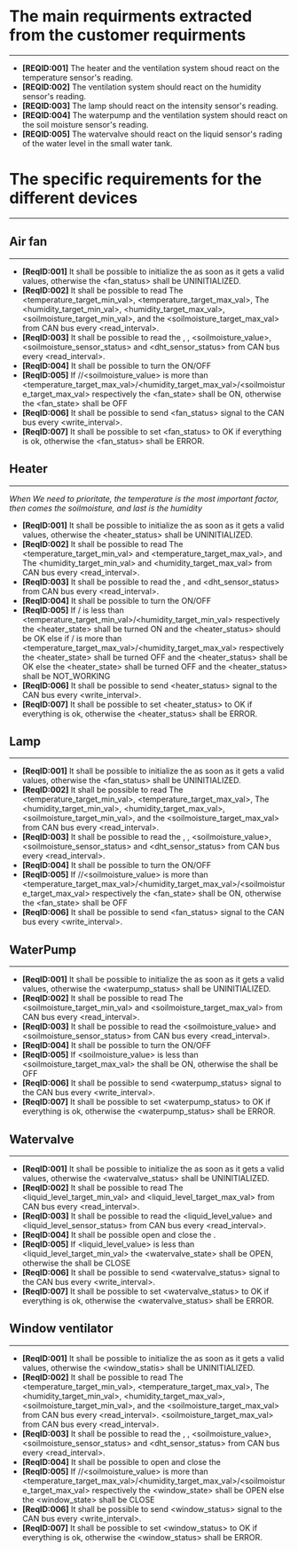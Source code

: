 # The main requirments extracted from the customer requirments
----------------------------------------------------------------
* **[REQID:001]** The heater and the ventilation system shoud react on the temperature sensor's reading.
* **[REQID:002]** The ventilation system should react on the humidity sensor's reading.
* **[REQID:003]** The lamp should react on the intensity sensor's reading.
* **[REQID:004]** The waterpump and the ventilation system should react on the soil moisture sensor's reading.
* **[REQID:005]** The watervalve should react on the liquid sensor's rading of the water level in the small water tank.

# The specific requirements for the different devices
-------------------------------------------------------

## Air fan
___________
* **[ReqID:001]** It shall be possible to initialize the <fan> as soon as it gets a valid values, otherwise the <fan_status> shall be
            UNINITIALIZED.
* **[ReqID:002]** It shall be possible to read The <temperature_target_min_val>, <temperature_target_max_val>,
             The <humidity_target_min_val>, <humidity_target_max_val>, <soilmoisture_target_min_val>, and the <soilmoisture_target_max_val> from CAN bus every <read_interval>.
* **[ReqID:003]** It shall be possible to read the <temperature>, <humidity>, <soilmoisture_value>, <soilmoisture_sensor_status> and <dht_sensor_status> from CAN bus every <read_interval>.
* **[ReqID:004]** It shall be possible to turn the <fan> ON/OFF
* **[ReqID:005]** If <temperature>/<humidity>/<soilmoisture_value> is more than <temperature_target_max_val>/<humidity_target_max_val>/<soilmoisture_target_max_val> respectively the <fan_state> shall be ON, otherwise the <fan_state> shall be OFF
* **[ReqID:006]** It shall be possible to send <fan_status> signal to the CAN bus every <write_interval>.
* **[ReqID:007]** It shall be possible to set <fan_status> to OK if everything is ok, otherwise the <fan_status> shall be ERROR.

## Heater                                                                                                     
___________

 _When We need to prioritate, the temperature is the most important factor, then comes the soilmoisture, and last is the humidity_

* **[ReqID:001]** It shall be possible to initialize the <heater> as soon as it gets a valid values, otherwise the <heater_status> shall be UNINITIALIZED.
* **[ReqID:002]** It shall be possible to read The <temperature_target_min_val> and <temperature_target_max_val>,
            and The <humidity_target_min_val> and <humidity_target_max_val> from CAN bus every <read_interval>.
* **[ReqID:003]** It shall be possible to read the <temperature>, <humidity> and <dht_sensor_status> from CAN bus every <read_interval>.
* **[ReqID:004]** It shall be possible to turn the <heater> ON/OFF
* **[ReqID:005]** If <temperature>/<humidity> is less than <temperature_target_min_val>/<humidity_target_min_val> respectively
                the <heater_state> shall be turned ON and the <heater_status> should be OK
            else if <temperature>/<humidity> is more than <temperature_target_max_val>/<humidity_target_max_val> respectively
                the <heater_state> shall be turned OFF and the <heater_status> shall be OK
            else the <heater_state> shall be turned OFF and the <heater_status> shall be NOT_WORKING
* **[ReqID:006]** It shall be possible to send <heater_status> signal to the CAN bus every <write_interval>.
* **[ReqID:007]** It shall be possible to set <heater_status> to OK if everything is ok, otherwise the <heater_status> shall be ERROR.

## Lamp
________

* **[ReqID:001]** It shall be possible to initialize the <fan> as soon as it gets a valid values, otherwise the <fan_status> shall be
            UNINITIALIZED.
* **[ReqID:002]** It shall be possible to read The <temperature_target_min_val>, <temperature_target_max_val>,
             The <humidity_target_min_val>, <humidity_target_max_val>, <soilmoisture_target_min_val>, and the <soilmoisture_target_max_val> from CAN bus every <read_interval>.
* **[ReqID:003]** It shall be possible to read the <temperature>, <humidity>, <soilmoisture_value>, <soilmoisture_sensor_status> and <dht_sensor_status> from CAN bus every <read_interval>.
* **[ReqID:004]** It shall be possible to turn the <fan> ON/OFF
* **[ReqID:005]** If <temperature>/<humidity>/<soilmoisture_value> is more than <temperature_target_max_val>/<humidity_target_max_val>/<soilmoisture_target_max_val> respectively the <fan_state> shall be ON, otherwise the <fan_state> shall be OFF
* **[ReqID:006]** It shall be possible to send <fan_status> signal to the CAN bus every <write_interval>.

## WaterPump
_____________

* **[ReqID:001]** It shall be possible to initialize the <waterpump> as soon as it gets a valid values, otherwise the <waterpump_status> shall be UNINITIALIZED.
* **[ReqID:002]** It shall be possible to read The <soilmoisture_target_min_val> and <soilmoisture_target_max_val> from CAN bus every <read_interval>.
* **[ReqID:003]** It shall be possible to read the <soilmoisture_value> and <soilmoisture_sensor_status> from CAN bus every <read_interval>.
* **[ReqID:004]** It shall be possible to turn the <waterpump> ON/OFF
* **[ReqID:005]** If <soilmoisture_value> is less than <soilmoisture_target_max_val> the <waterpump> shall be ON, otherwise the <waterpump> shall be OFF
* **[ReqID:006]** It shall be possible to send <waterpump_status> signal to the CAN bus every <write_interval>.
* **[ReqID:007]** It shall be possible to set <waterpump_status> to OK if everything is ok, otherwise the <waterpump_status> shall be ERROR.

## Watervalve
______________

* **[ReqID:001]** It shall be possible to initialize the <watervalve> as soon as it gets a valid values, otherwise the <watervalve_status> shall be UNINITIALIZED.
* **[ReqID:002]** It shall be possible to read The <liquid_level_target_min_val> and <liquid_level_target_max_val> from CAN bus every <read_interval>.
* **[ReqID:003]** It shall be possible to read the <liquid_level_value> and <liquid_level_sensor_status> from CAN bus every <read_interval>.
* **[ReqID:004]** It shall be possible open and close the <watervalve>.
* **[ReqID:005]** If <liquid_level_value> is less than <liquid_level_target_min_val> the <watervalve_state> shall be OPEN, otherwise the <watervalve> shall be CLOSE
* **[ReqID:006]** It shall be possible to send <watervalve_status> signal to the CAN bus every <write_interval>.
* **[ReqID:007]** It shall be possible to set <watervalve_status> to OK if everything is ok, otherwise the <watervalve_status> shall be ERROR.

## Window ventilator
_____________________

* **[ReqID:001]** It shall be possible to initialize the <window> as soon as it gets a valid values, otherwise the <window_statis> shall be UNINITIALIZED.
* **[ReqID:002]** It shall be possible to read The <temperature_target_min_val>, <temperature_target_max_val>,
             The <humidity_target_min_val>, <humidity_target_max_val>, <soilmoisture_target_min_val>, and the <soilmoisture_target_max_val> from CAN bus every <read_interval>.
<soilmoisture_target_max_val> from CAN bus every <read_interval>.
* **[ReqID:003]** It shall be possible to read the <temperature>, <humidity>, <soilmoisture_value>, <soilmoisture_sensor_status> and <dht_sensor_status> from CAN bus every <read_interval>.
* **[ReqID:004]** It shall be possible to open and close the <window>
* **[ReqID:005]** If <temperature>/<humidity>/<soilmoisture_value> is more than <temperature_target_max_val>/<humidity_target_max_val>/<soilmoisture_target_max_val> respectively
                the <window_state> shall be OPEN else the <window_state> shall be CLOSE 
* **[ReqID:006]** It shall be possible to send <window_status> signal to the CAN bus every <write_interval>.
* **[ReqID:007]** It shall be possible to set <window_status> to OK if everything is ok, otherwise the <window_status> shall be ERROR.